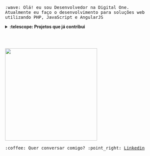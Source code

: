 <p>
  <samp>
    :wave: Olá! eu sou Desenvolvedor na Digital One.
    <br />Atualmente eu faço o desenvolvimento para soluções web
    <br />utilizando PHP, JavaScript e AngularJS
    <details>
      <summary><b>:telescope: Projetos que já contribui</b></summary>
      <ul>
        <li>
          <a href="https://github.com/CarlosZiegler/jobforme">Job for me</a>
        </li>
        <li>
          <a href="https://github.com/DevCia/commit-style-guide"
            >Commit style guide</a
          >
        </li>
      </ul>
    </details>
  </samp>
</p>
  
<br><br>
  
<p>
  <samp>
    <img
      src="https://media.giphy.com/media/PKgfwX7ct5f5C/giphy.gif"
      width="300px"
    />
    <br /><br />:coffee: Quer conversar comigo? :point_right:
    <a href="https://www.linkedin.com/in/vitor-serrano/"> Linkedin</a>
  </samp>
</p>

